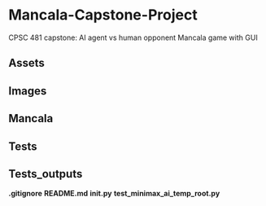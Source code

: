 # Mancala-Capstone-Project
CPSC 481 capstone: AI agent vs human opponent Mancala game with GUI

## Assets

## Images

## Mancala

## Tests

## Tests_outputs

**.gitignore**
**README.md**
**__init__.py**
**test_minimax_ai_temp_root.py**
